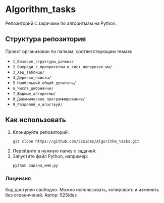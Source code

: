 # Algorithm_tasks  
Репозиторий с задачами по алгоритмам на Python.

## Структура репозитория  
Проект организован по папкам, соответствующим темам:
- `1_Базовые_структуры_данных/`
- `2_Очереди_с_приоритетом_и_сист_непересек_мн/`
- `3_Хэш_таблицы/`
- `4_Деревья_поиска/`
- `5_Наибольший_общий_делитель/` 
- `6_Числа_фибоначчи/`
- `7_Жадные_алгоритмы/`
- `8_Динамическое_программирование/`
- `9_Разделяй_и_властвуй/`

## Как использовать  
1. Клонируйте репозиторий:  
   ```bash
   git clone https://github.com/52Sides/Algorithm_tasks.git
2. Перейдите в нужную папку с задачей.
3. Запустите файл Python, например:
   ```bash
   python задача_имя.py

### Лицензия
Код доступен свободно. Можно использовать, копировать и изменять без ограничений.
Автор: 52Sides
